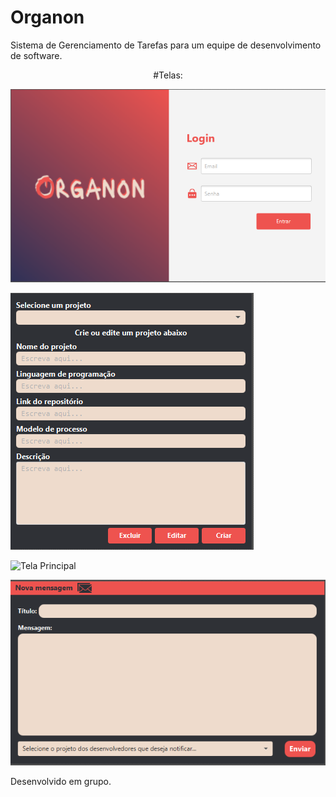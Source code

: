# Organon
Sistema de Gerenciamento de Tarefas para um equipe de desenvolvimento de software.

<p align='center'>
  #Telas:
  
  ![Tela Login](https://github.com/Henrique-BL/Organon/blob/main/telas/TelaLogin.png)
  
  ![Tela Projeto](https://github.com/Henrique-BL/Organon/blob/main/telas/TelaProjeto.png)
  
  ![Tela Principal](https://github.com/Henrique-BL/Organon/blob/main/telas/TelaPrincipal.png)
  
  ![Tela Mensagem](https://github.com/Henrique-BL/Organon/blob/main/telas/TelaMensagem.png)
  
</p>
Desenvolvido em grupo.
